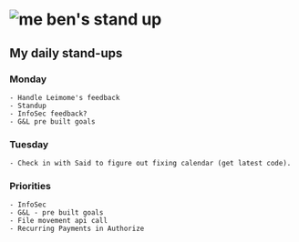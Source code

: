 # ![me](https://avatars2.githubusercontent.com/u/5232044?s=50&v=4) ben's stand up

## My daily stand-ups

### Monday

    - Handle Leimome's feedback
    - Standup
    - InfoSec feedback?
    - G&L pre built goals

### Tuesday
    - Check in with Said to figure out fixing calendar (get latest code).
    
### Priorities 
   
    - InfoSec
    - G&L - pre built goals
    - File movement api call
    - Recurring Payments in Authorize

